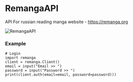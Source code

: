 # RemangaAPI
API For russian reading manga website - https://remanga.org

![RemangaAPI](https://sun9-28.userapi.com/impf/kEtzLTKA0GctvG_hZIwe4KpbiyFgNGCKGHmvSA/8x3OQ6M3eHA.jpg?size=1590x400&quality=95&crop=0,0,1590,400&sign=2365cddf9181b6dd2b0aa4a8b37dca8b&type=cover_group)

### Example
```python3
# Login
import remanga
client = remanga.Client()
email = input("Email >> ")
password = input("Password >> ")
print(client.auth(email=email, password=password)))
```
